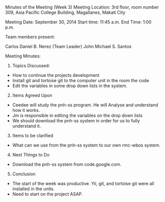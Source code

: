 Minutes of the Meeting (Week 3)
Meeting Location: 3rd floor, room number 309, Asia Pacific College Building, Magallanes, Makati City

Meeting Date: September 30, 2014 Start time: 11:45 a.m. End Time: 1:00 p.m.

Team members present:

Carlos Daniel B. Nerez (Team Leader)
John Michael S. Santos

Meeting Minutes:

1. Topics Discussed:
- How to continue the projects development
- Install git and tortoise git to the computer unit in the room the code
- Edit the variables in some drop down lists in the system.

2. Items Agreed Upon
- Ceedee will study the pnh-ss program. He will Analyse and understand how it works.
- Jm is responsible in editing the variables on the drop down lists
- We should download the pnh-ss system in order for us to fully understand it.

3. Items to be clarified
- What can we use from the pnh-ss system to our own rmc-wbos system.


4. Next Things to Do
- Download the pnh-ss system from code.google.com.

5. Conclusion
- The start of the week was productive. Yii, git, and tortoise git were all installed in the units.
- Need to start on the project ASAP.